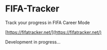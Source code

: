# FIFA-Tracker
Track your progress in FIFA Career Mode

[https://fifatracker.net/](https://fifatracker.net/)

Development in progress...
